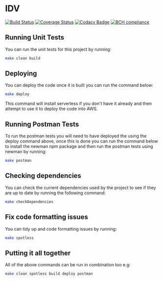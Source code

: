 # IDV

[![Build Status](https://travis-ci.org/michaelruocco/idv.svg?branch=master)](https://travis-ci.org/michaelruocco/idv)
[![Coverage Status](https://coveralls.io/repos/github/michaelruocco/idv/badge.svg?branch=master)](https://coveralls.io/github/michaelruocco/idv?branch=master)
[![Codacy Badge](https://api.codacy.com/project/badge/Grade/bf0e7c1e4ce54853bdad4570230cc33c)](https://app.codacy.com/app/michaelruocco/idv?utm_source=github.com&utm_medium=referral&utm_content=michaelruocco/idv&utm_campaign=Badge_Grade_Dashboard)
[![BCH compliance](https://bettercodehub.com/edge/badge/michaelruocco/idv?branch=master)](https://bettercodehub.com/)

## Running Unit Tests

You can run the unit tests for this project by running:

```bash
make clean build
```

## Deploying

You can deploy the code once it is built you can run the command below:

```bash
make deploy
```

This command will install serverless if you don't have it already and
then attempt to use it to deploy the code into AWS.

## Running Postman Tests

To run the postman tests you will need to have deployed the using the
deploy command above, once this is done you can  run the command below
to install the newman npm package and then run the postman tests using
newman by running:

```bash
make postman
```

## Checking dependencies

You can check the current dependencies used by the project to see if
they are up to date by running the following command:

```bash
make checkDependencies
```

## Fix code formatting issues

You can tidy up and code formatting issues by running:

```bash
make spotless
```

## Putting it all together

All of the above commands can be run in combination too e.g:

```bash
make clean spotless build deploy postman
```